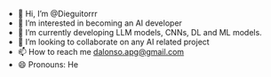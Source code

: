 - 👋 Hi, I’m @Dieguitorrr
- 👀 I’m interested in becoming an AI developer
- 🌱 I’m currently developing LLM models, CNNs, DL and ML models. 
- 💞️ I’m looking to collaborate on any AI related project
- 📫 How to reach me dalonso.apg@gmail.com
- 😄 Pronouns: He

<!---
Dieguitorrr/Dieguitorrr is a ✨ special ✨ repository because its `README.md` (this file) appears on your GitHub profile.
You can click the Preview link to take a look at your changes.
--->
